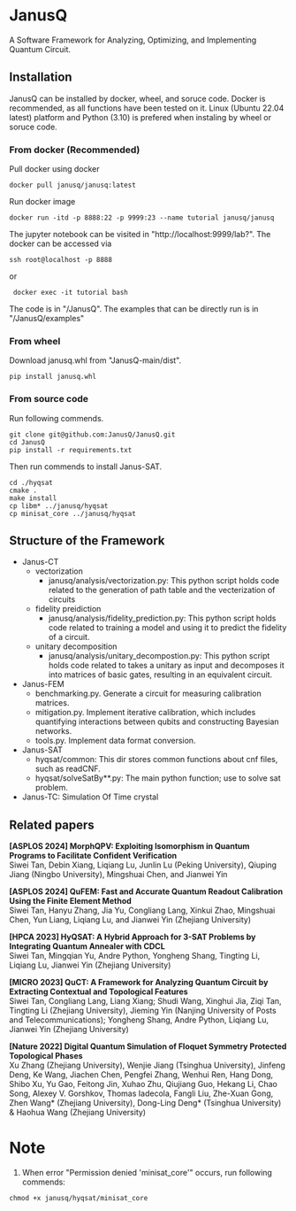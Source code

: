 # JanusQ
A Software Framework for Analyzing, Optimizing, and Implementing Quantum Circuit.

## Installation

JanusQ can be installed by docker, wheel, and soruce code. Docker is recommended, as all functions have been tested on it.
Linux (Ubuntu 22.04 latest) platform and Python (3.10) is prefered when instaling by wheel or soruce code.

### From docker (Recommended)
Pull docker using docker 
```shell
docker pull janusq/janusq:latest
```
Run docker image
```shell
docker run -itd -p 8888:22 -p 9999:23 --name tutorial janusq/janusq
```
The jupyter notebook can be visited in "http://localhost:9999/lab?". The docker can be accessed via
```shell
ssh root@localhost -p 8888
```
or
```shell
 docker exec -it tutorial bash
```
The code is in "/JanusQ". The examples that can be directly run is in "/JanusQ/examples"

### From wheel
Download janusq.whl from "JanusQ-main/dist".
```shell
pip install janusq.whl
```  
        
### From source code
Run following commends.
```shell
git clone git@github.com:JanusQ/JanusQ.git
cd JanusQ
pip install -r requirements.txt

```  
Then run commends to install Janus-SAT.
```shell
cd ./hyqsat
cmake .
make install
cp libm* ../janusq/hyqsat
cp minisat_core ../janusq/hyqsat
```  

## Structure of the Framework
- Janus-CT
  - vectorization
    - janusq/analysis/vectorization.py: This python script holds code related to the generation of path table and the vecterization of circuits
  - fidelity preidiction
    - janusq/analysis/fidelity_prediction.py: This python script holds code related to training a model and using it to predict the fidelity of a circuit.
  - unitary decomposition
    - janusq/analysis/unitary_decompostion.py: This python script holds code related to takes a unitary as input and decomposes it into matrices of basic gates, resulting in an equivalent circuit.
- Janus-FEM
  - benchmarking.py. Generate a circuit for measuring calibration matrices.
  - mitigation.py. Implement iterative calibration, which includes quantifying interactions between qubits and constructing Bayesian networks.
  - tools.py. Implement data format conversion.
- Janus-SAT
  - hyqsat/common: This dir stores common functions about cnf files, such as readCNF.
  - hyqsat/solveSatBy**.py: The main python function; use to solve sat problem.
- Janus-TC: Simulation Of Time crystal


## Related papers
**[ASPLOS 2024] MorphQPV: Exploiting Isomorphism in Quantum Programs to Facilitate Confident Verification**  
Siwei Tan, Debin Xiang, Liqiang Lu, Junlin Lu (Peking University), Qiuping Jiang (Ningbo University), Mingshuai Chen, and Jianwei Yin  

**[ASPLOS 2024] QuFEM: Fast and Accurate Quantum Readout Calibration Using the Finite Element Method**  
Siwei Tan, Hanyu Zhang, Jia Yu, Congliang Lang, Xinkui Zhao, Mingshuai Chen, Yun Liang, Liqiang Lu, and Jianwei Yin (Zhejiang University)  

**[HPCA 2023] HyQSAT: A Hybrid Approach for 3-SAT Problems by Integrating Quantum Annealer with CDCL**  
Siwei Tan, Mingqian Yu, Andre Python, Yongheng Shang, Tingting Li, Liqiang Lu, Jianwei Yin (Zhejiang University)  

**[MICRO 2023] QuCT: A Framework for Analyzing Quantum Circuit by Extracting Contextual and Topological Features**  
Siwei Tan, Congliang Lang, Liang Xiang; Shudi Wang, Xinghui Jia, Ziqi Tan, Tingting Li (Zhejiang University), Jieming Yin (Nanjing University of Posts and Telecommunications); Yongheng Shang, Andre Python, Liqiang Lu, Jianwei Yin (Zhejiang University)

**[Nature 2022] Digital Quantum Simulation of Floquet Symmetry Protected Topological Phases**  
Xu Zhang (Zhejiang University), Wenjie Jiang (Tsinghua University), Jinfeng Deng, Ke Wang, Jiachen Chen, Pengfei Zhang, Wenhui Ren, Hang Dong, Shibo Xu, Yu Gao, Feitong Jin, Xuhao Zhu, Qiujiang Guo, Hekang Li, Chao Song, Alexey V. Gorshkov, Thomas Iadecola, Fangli Liu, Zhe-Xuan Gong, Zhen Wang* (Zhejiang University), Dong-Ling Deng* (Tsinghua University) & Haohua Wang (Zhejiang University)

# Note
1. When error "Permission denied 'minisat_core'" occurs, run following commends:
```shell
chmod +x janusq/hyqsat/minisat_core
```
